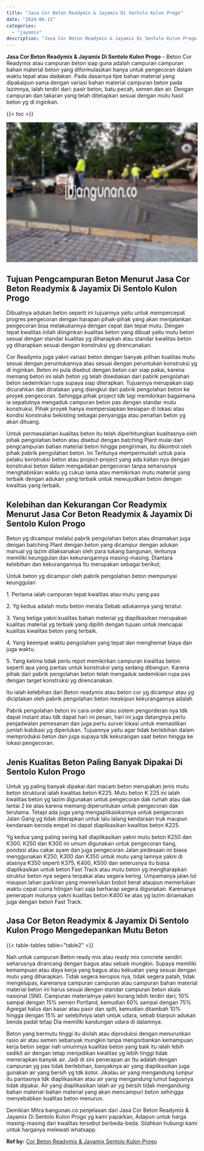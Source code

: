 ```yaml
---
title: "Jasa Cor Beton Readymix & Jayamix Di Sentolo Kulon Progo"
date: "2024-06-13"
categories: 
  - "jayamix"
description: "Jasa Cor Beton Readymix & Jayamix Di Sentolo Kulon Progo. Demikian Mitra bangunan.co penjelasan dari Jasa Cor Beton Readymix & Jayamix Di Sentolo Kulon Progo..."
---
```


**Jasa Cor Beton Readymix & Jayamix Di Sentolo Kulon Progo** – Beton Cor Readymix atau campuran beton siap guna adalah campuran campuran bahan material beton yang diformulasikan hanya untuk pengecoran dalam waktu tepat atau dadakan. Pada dasarnya tipe bahan material yang dipakaipun sama dengan variasi bahan material campuran beton pada lazimnya, ialah terdiri dari: pasir beton, batu pecah, semen dan air. Dengan campuran dan takaran yang telah ditetapkan sesuai dengan mutu hasil beton yg di inginkan.

{{< toc >}}

![Jasa Cor Beton Readymix & Jayamix Di Sentolo Kulon Progo](/images/jasa-cor-readymix-59.png)

## Tujuan Pengcampuran Beton Menurut Jasa Cor Beton Readymix & Jayamix Di Sentolo Kulon Progo

Dibuatnya adukan beton seperti ini tujuannya yaitu untuk mempercepat progres pengecoran dengan harapan pihak-pihak yang akan menjalankan pengecoran bisa melakukannya dengan cepat dan tepat mutu. Dengan tepat kwalitas inilah diinginkan kualitas beton yang dibuat yaitu mutu beton sesuai dengan standar kualitas yg diharapkan atau standar kwalitas beton yg diharapkan sesuai dengan konstruksi yg direncanakan.

Cor Readymix juga yakni variasi beton dengan banyak pilihan kualitas mutu sesuai dengan peruntukannya atau sesuai dengan peruntukan konstruksi yg di inginkan. Beton ini pula disebut dengan beton cair siap pakai, karena memang beton ini ialah beton yg telah disediakan dari pabrik pengolahan beton sedemikian rupa supaya siap diterapkan. Tujuannya merupakan siap dicurahkan dan diratakan yang diangkut dari pabrik pengolahan beton ke proyek pengecoran. Sehingga pihak project tdk lagi memikirkan bagaimana ia sepatutnya mengaduk campuran beton pas dengan standar mutu konstruksi. Pihak proyek hanya mempersiapkan kesiapan di lokasi atau kondisi konstruksi bekisting sebagai penyangga atau penahan beton yg akan dituang.

Untuk permasalahan kualitas beton itu telah diperhitungkan kualitasnya oleh pihak pengolahan beton atau disebut dengan batching Plant mulai dari pengcampuran bahan material beton hingga pengiriman, itu dikontrol oleh pihak pabrik pengolahan beton. Ini Tentunya mempermudah untuk para pelaku konstruksi beton atau project-project yang ada kaitan nya dengan konstruksi beton dalam mengadakan pengecoran tanpa seharusnya menghabiskan waktu yg cukup lama atau memikirkan mutu material yang terbaik dengan adukan yang terbaik untuk mewujudkan beton dengan kwalitas yang terbaik.

## Kelebihan dan Kekurangan Cor Readymix Menurut Jasa Cor Beton Readymix & Jayamix Di Sentolo Kulon Progo

Beton yg dicampur melalui pabrik pengolahan beton atau dinamakan juga dengan batching Plant dengan beton yang dicampur dengan adukan manual yg lazim dilaksanakan oleh para tukang bangunan, tentunya memiliki keunggulan dan kekurangannya masing-masing. Diantara kelebihan dan kekurangannya Itu merupakan sebagai berikut;

Untuk beton yg dicampur oleh pabrik pengolahan beton mempunyai keunggulan

1\. Pertama ialah campuran tepat kwalitas atau mutu yang pas

2\. Yg kedua adalah mutu beton merata Sebab adukannya yang teratur.

3\. Yang ketiga yakni kualitas bahan material yg diaplikasikan merupakan kualitas material yg terbaik yang dipilih dengan tujuan untuk mencapai kualitas kwalitas beton yang terbaik.

4\. Yang keempat waktu pengolahan yang tepat dan menghemat biaya dan juga waktu.

5\. Yang kelima tidak perlu repot memikirkan campuran kwalitas beton seperti apa yang pantas untuk konstruksi yang sedang dibangun. Karena pihak dari pabrik pengolahan beton telah mengaduk sedemikian rupa pas dengan target konstruksi yg direncanakan.

Itu ialah kelebihan dari Beton readymix atau beton cor yg dicampur atau yg diciptakan oleh pabrik pengolahan beton meskipun kekurangannya adalah

Pabrik pengolahan beton ini cara order atau sistem pengorderan nya tdk dapat instant atau tdk dapat hari ini pesan, hari ini juga datangnya perlu penjadwalan pemesanan dan juga perlu survei lokasi untuk memastikan jumlah kubikasi yg diperlukan. Tujuannya yaitu agar tidak berlebihan dalam memproduksi beton dan juga supaya tdk kekurangan saat beton hingga ke lokasi pengecoran.

## Jenis Kualitas Beton Paling Banyak Dipakai Di Sentolo Kulon Progo

Untuk yg paling banyak dipakai dari macam beton merupakan jenis mutu beton struktural ialah kwalitas beton K225. Mutu beton K 225 ini ialah kwalitas beton yg lazim digunakan untuk pengecoran dak rumah atau dak lantai 2 ke atas karena memang diperuntukan untuk pengecoran dak terutama. Tetapi ada juga yang mengaplikasikannya untuk pengecoran Jalan Gang yg tidak diterapkan untuk lalu lalang kendaraan truk maupun kendaraan beroda empat ini dapat diaplikasikan kwalitas beton K225.

Yg kedua yang paling sering kali diaplikasikan yakni mutu beton K250 dan K300. K250 dan K300 ini umum digunakan untuk pengecoran tiang, pondasi atau cakar ayam dan juga pengecoran Jalan pedesaan ini biasa menggunakan K250, K300 dan K350 untuk mutu yang lainnya yakni di atasnya K350 seperti K375, K400, K500 dan seterusnya itu biasa diaplikasikan untuk beton Fast Track atau mutu beton yg mengharapkan struktur beton nya segera terpakai atau segera kering. Umpamanya jalan tol maupun lahan parkiran yang memerlukan bobot berat ataupun memerlukan waktu cepat cuma hitngan hari saja berharap segera digunakan. Karenanya penerapan mutunya yakni kualitas beton K400 ke atas yg lazim dinamakan juga dengan beton Fast Track.

## Jasa Cor Beton Readymix & Jayamix Di Sentolo Kulon Progo Mengedepankan Mutu Beton

{{< table-tables table="table2" >}}

Nah untuk campuran Beton ready mix atau ready mix concrete sendiri seharusnya dirancang dengan bagus atau sebaik mungkin. Supaya memiliki kemampuan atau daya kerja yang bagus atau kekuatan yang sesuai dengan mutu yang diharapkan. Tidak segera keropos nya, tidak segera patah, tidak mengelupas, karenanya campuran campuran atau campuran bahan material material beton ini harus sesuai dengan standar campuran beton skala nasional (SNI). Campuran materialnya yakni kurang lebih terdiri dari; 10% sampai dengan 15% semen Portland, kemudian 60% sampai dengan 75% Agregat halus dan kasar atau pasir dan split, kemudian ditambah 10% hingga dengan 15% air selebihnya ialah untuk udara, sebab biarpun adukan benda padat tetap Dia memiliki kandungan udara di dalamnya.

Beton yang bermutu tinggi itu diolah atau diproduksi dengan menurunkan rasio air atau semen sebanyak mungkin tanpa mengorbankan kemampuan kerja beton segar nah umumnya kualitas beton yang baik itu ialah lebih sedikit air dengan tetap menjadikan kwalitas yg lebih tinggi tidak menerapkan banyak air. Jadi di sini penerapan air Itu adalah dengan campuran yg pas tidak berlebihan, banyaknya air yang diaplikasikan juga gunakan air yang bersih yg tdk kotor. Jikalau air yang mengandung lumpur itu pantasnya tdk diaplikasikan atau air yang mengandung lumut bagusnya tidak dipakai. Air yang diaplikasikan ialah air yg bersih tidak mengandung bahan material-bahan material yang akan mencampuri beton sehingga menyebabkan kualitas beton menurun.

Demikian Mitra bangunan.co penjelasan dari Jasa Cor Beton Readymix & Jayamix Di Sentolo Kulon Progo yg kami paparkan, Adapun untuk harga masing-masing dari kwalitas tersebut berbeda-beda. Silahkan hubungi kami untuk harganya melewati whatsapp.

**Ref by:** [Cor Beton Readymix & Jayamix Sentolo Kulon Progo](https://id.wikipedia.org/wiki/Cor)
